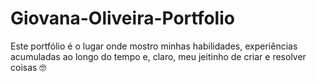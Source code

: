# Giovana-Oliveira-Portfolio
Este portfólio é o lugar onde mostro minhas habilidades, experiências acumuladas ao longo do tempo e, claro, meu jeitinho de criar e resolver coisas 🤓
